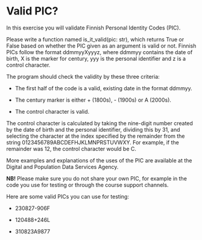 
# Valid PIC?

In this exercise you will validate Finnish Personal Identity Codes (PIC).

Please write a function named is_it_valid(pic: str), which returns True or False based on whether the PIC given as an argument is valid or not. Finnish PICs follow the format ddmmyyXyyyz, where ddmmyy contains the date of birth, X is the marker for century, yyy is the personal identifier and z is a control character.

The program should check the validity by these three criteria:

- The first half of the code is a valid, existing date in the format ddmmyy.

- The century marker is either + (1800s), - (1900s) or A (2000s).

- The control character is valid.

The control character is calculated by taking the nine-digit number created by the date of birth and the personal identifier, dividing this by 31, and selecting the character at the index specified by the remainder from the string 0123456789ABCDEFHJKLMNPRSTUVWXY. For example, if the remainder was 12, the control character would be C.

More examples and explanations of the uses of the PIC are available at the Digital and Population Data Services Agency.

**NB!** Please make sure you do not share your own PIC, for example in the code you use for testing or through the course support channels.

Here are some valid PICs you can use for testing:

- 230827-906F

- 120488+246L

- 310823A9877
